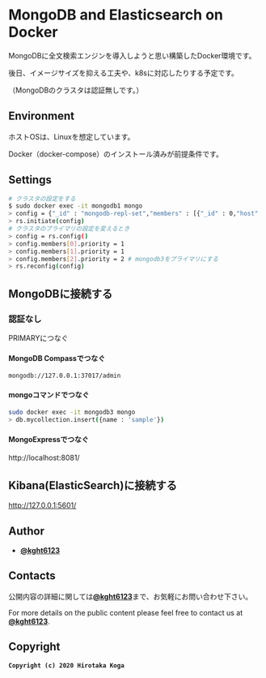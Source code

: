 # MongoDB and Elasticsearch on Docker

MongoDBに全文検索エンジンを導入しようと思い構築したDocker環境です。

後日、イメージサイズを抑える工夫や、k8sに対応したりする予定です。

（MongoDBのクラスタは認証無しです。）

## Environment

ホストOSは、Linuxを想定しています。

Docker（docker-compose）のインストール済みが前提条件です。

## Settings

```sh
# クラスタの設定をする
$ sudo docker exec -it mongodb1 mongo
> config = {"_id" : "mongodb-repl-set","members" : [{"_id" : 0,"host" : "mongodb1:27017","priority" : 1},{"_id" : 1,"host" : "mongodb2:27017","priority" : 1},{"_id" : 2,"host" : "mongodb3:27017","priority" : 2}]}
> rs.initiate(config)
# クラスタのプライマリの設定を変えるとき
> config = rs.config()
> config.members[0].priority = 1
> config.members[1].priority = 1
> config.members[2].priority = 2 # mongodb3をプライマリにする
> rs.reconfig(config)
```

## MongoDBに接続する

### 認証なし

PRIMARYにつなぐ

#### MongoDB Compassでつなぐ

```
mongodb://127.0.0.1:37017/admin
```

#### mongoコマンドでつなぐ

```sh
sudo docker exec -it mongodb3 mongo
> db.mycollection.insert({name : 'sample'})
```

#### MongoExpressでつなぐ

http://localhost:8081/

## Kibana(ElasticSearch)に接続する

http://127.0.0.1:5601/

## Author

* [**@kght6123**](https://twitter.com/kght6123)

## Contacts

公開内容の詳細に関しては[**@kght6123**](https://twitter.com/kght6123)まで、お気軽にお問い合わせ下さい。

For more details on the public content please feel free to contact us at [**@kght6123**](https://twitter.com/kght6123).

## Copyright
**```Copyright (c) 2020 Hirotaka Koga```**
